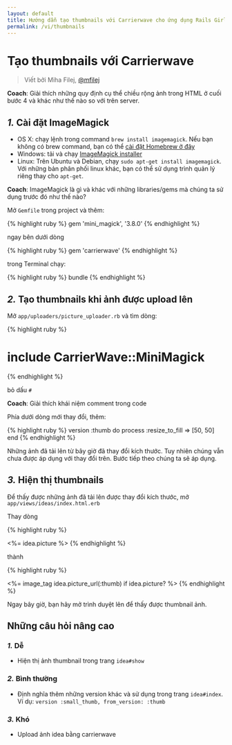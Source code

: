 ```yaml
---
layout: default
title: Hướng dẫn tạo thumbnails với Carrierwave cho ứng dụng Rails Girls
permalink: /vi/thumbnails
---
```


# Tạo thumbnails với Carrierwave
> Viết bởi Miha Filej, [@mfilej](https://twitter.com/mfilej)

__Coach__: Giải thích những quy định cụ thể chiều rộng ảnh trong HTML ở cuối bước 4 và khác như thế nào so với trên server.

## *1.* Cài đặt ImageMagick

- OS X: chạy lệnh trong command `brew install imagemagick`. Nếu bạn không có brew command, bạn có thể [cài đặt Homebrew ở đây](http://mxcl.github.io/homebrew/)
- Windows: tải và chạy [ImageMagick installer](http://www.imagemagick.org/script/binary-releases.php?ImageMagick=vkv0r0at8sjl5qo91788rtuvs3#windows)
- Linux: Trên Ubuntu và Debian, chạy `sudo apt-get install imagemagick`. Với những bản phân phối linux khác, bạn có thể sử dụng trình quản lý riêng thay cho `apt-get`.

__Coach__: ImageMagick là gì và khác với những libraries/gems mà chúng ta sử dụng trước đó như thế nào?

Mở `Gemfile` trong project và thêm:

{% highlight ruby %}
gem 'mini_magick', '3.8.0'
{% endhighlight %}

ngay bên dưới dòng

{% highlight ruby %}
gem 'carrierwave'
{% endhighlight %}

trong Terminal chạy:

{% highlight ruby %}
bundle
{% endhighlight %}

## *2.* Tạo thumbnails khi ảnh được upload lên

Mở `app/uploaders/picture_uploader.rb` và tìm dòng:

{% highlight ruby %}
# include CarrierWave::MiniMagick
{% endhighlight %}

bỏ dấu `#`

__Coach__: Giải thích khái niệm comment trong code

Phía dưới dòng mới thay đổi, thêm:

{% highlight ruby %}
version :thumb do
  process :resize_to_fill => [50, 50]
end
{% endhighlight %}

Những ảnh đã tải lên từ bây giờ đã thay đổi kích thước. Tuy nhiên chúng vẫn chưa được áp dụng với thay đổi trên. Bước tiếp theo chúng ta sẽ áp dụng.

## *3.* Hiện thị thumbnails
Để thấy được những ảnh đã tải lên được thay đổi kích thước, mở `app/views/ideas/index.html.erb`

Thay dòng

{% highlight ruby %}
<td><%= idea.picture %></td>
{% endhighlight %}

thành

{% highlight ruby %}
<td><%= image_tag idea.picture_url(:thumb) if idea.picture? %></td>
{% endhighlight %}

Ngay bây giờ, bạn hãy mở trình duyệt lên để thấy được thumbnail ảnh.

## Những câu hỏi nâng cao

### *1.* Dễ
- Hiện thị ảnh thumbnail trong trang `idea#show`

### *2.* Bình thường
- Định nghĩa thêm những version khác và sử dụng trong trang `idea#index`. Ví dụ: `version :small_thumb, from_version: :thumb`

### *3.* Khó
- Upload ảnh idea bằng carrierwave
